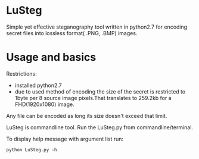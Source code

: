 LuSteg
======

Simple yet effective steganography tool written in python2.7 for encoding secret files into lossless format( .PNG, .BMP) images.

Usage and basics
======

Restrictions:
  - installed python2.7
  - due to used method of encoding the size of the secret is restricted to 1byte per 8 source image pixels.That translates to 259.2kb for a FHD(1920x1080) image.

Any file can be encoded as long its size doesn't exceed that limit.

LuSteg is commandline tool.
Run the LuSteg.py from commandline/terminal.

To display help message with argument list run:

    python LuSteg.py -h


